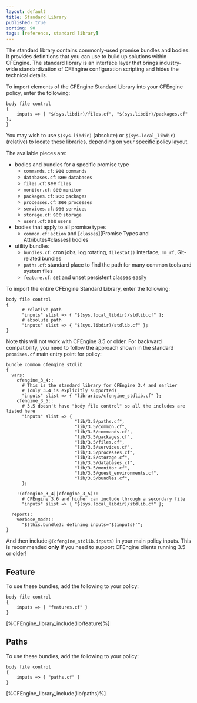 ```yaml
---
layout: default
title: Standard Library
published: true
sorting: 90
tags: [reference, standard library]
---
```


The standard library contains commonly-used promise bundles and bodies. It provides definitions 
that you can use to build up solutions within CFEngine. The standard library is an interface 
layer that brings industry-wide standardization of CFEngine configuration 
scripting and hides the technical details.

To import elements of the CFEngine Standard Library into your CFEngine policy, enter the following: 

```cf3
body file control
{
    inputs => { "$(sys.libdir)/files.cf", "$(sys.libdir)/packages.cf" };
}
```

You may wish to use `$(sys.libdir)` (absolute) or
`$(sys.local_libdir)` (relative) to locate these libraries, depending
on your specific policy layout.

The available pieces are:

* bodies and bundles for a specific promise type
  * `commands.cf`: see `commands`
  * `databases.cf`: see `databases`
  * `files.cf`: see `files`
  * `monitor.cf`: see `monitor`
  * `packages.cf`: see `packages`
  * `processes.cf`: see `processes`
  * `services.cf`: see `services`
  * `storage.cf`: see `storage`
  * `users.cf`: see `users`
* bodies that apply to all promise types
  * `common.cf`: `action` and [`classes`][Promise Types and Attributes#classes] bodies
* utility bundles
  * `bundles.cf`: cron jobs, log rotating, `filestat()` interface, `rm_rf`, Git-related bundles
  * `paths.cf`: standard place to find the path for many common tools and system files
  * `feature.cf`: set and unset persistent classes easily

To import the entire CFEngine Standard Library, enter the following:

```cf3
body file control
{
      # relative path
      "inputs" slist => { "$(sys.local_libdir)/stdlib.cf" };
      # absolute path
      "inputs" slist => { "$(sys.libdir)/stdlib.cf" };
}
```

Note this will not work with CFEngine 3.5 or older.  For backward
compatibility, you need to follow the approach shown in the standard
`promises.cf` main entry point for policy:

```cf3
bundle common cfengine_stdlib
{
  vars:
    cfengine_3_4::
      # This is the standard library for CFEngine 3.4 and earlier
      # (only 3.4 is explicitly supported)
      "inputs" slist => { "libraries/cfengine_stdlib.cf" };
    cfengine_3_5::
      # 3.5 doesn't have "body file control" so all the includes are listed here
      "inputs" slist => {
                          "lib/3.5/paths.cf",
                          "lib/3.5/common.cf",
                          "lib/3.5/commands.cf",
                          "lib/3.5/packages.cf",
                          "lib/3.5/files.cf",
                          "lib/3.5/services.cf",
                          "lib/3.5/processes.cf",
                          "lib/3.5/storage.cf",
                          "lib/3.5/databases.cf",
                          "lib/3.5/monitor.cf",
                          "lib/3.5/guest_environments.cf",
                          "lib/3.5/bundles.cf",
      };

    !(cfengine_3_4||cfengine_3_5)::
      # CFEngine 3.6 and higher can include through a secondary file
      "inputs" slist => { "$(sys.local_libdir)/stdlib.cf" };

  reports:
    verbose_mode::
      "$(this.bundle): defining inputs='$(inputs)'";
}
```

And then include `@(cfengine_stdlib.inputs)` in your main policy
inputs.  This is recommended **only** if you need to support CFEngine
clients running 3.5 or older!

## Feature

To use these bundles, add the following to your policy:

```cf3
body file control
{
	inputs => { "features.cf" }
}
```


[%CFEngine_library_include(lib/feature)%]

## Paths

To use these bundles, add the following to your policy:

```cf3
body file control
{
	inputs => { "paths.cf" }
}
```


[%CFEngine_library_include(lib/paths)%]

